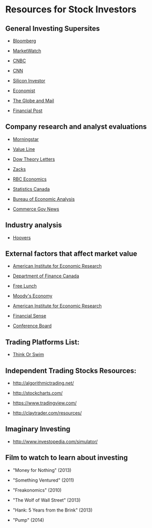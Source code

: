 # Resources for Stock Investors

## General Investing Supersites

* [Bloomberg](http://www.bloomberg.com/)

* [MarketWatch](http://www.marketwatch.com/)

* [CNBC](http://www.cnbc.com/)  

* [CNN](http://money.cnn.com/)

* [Silicon Investor](http://www.siliconinvestor.com/)

* [Economist](http://www.economist.com/)  

* [The Globe and Mail](http://www.theglobeandmail.com/globe-investor/)  

* [Financial Post](http://www.financialpost.com/index.html)  

## Company research and analyst evaluations

* [Morningstar](http://www2.morningstar.ca/homepage/h_ca.aspx?culture=en-CA)

* [Value Line](http://www.valueline.com/)  

* [Dow Theory Letters](http://dowtheoryletters.com/Default.aspx)

* [Zacks](http://www.zacks.com/)

* [RBC Economics](http://www.rbc.com/economics/index.html)

* [Statistics Canada](http://www5.statcan.gc.ca/subject-sujet/theme-theme.action?pid=3764&lang=eng&more=0&MM)

* [Bureau of Economic Analysis](http://www.bea.gov/index.htm)

* [Commerce Gov News](https://www.commerce.gov/news)


## Industry analysis

* [Hoovers](http://www.hoovers.com/)

## External factors that affect market value

* [American Institute for Economic Research](https://www.aier.org/)

* [Department of Finance Canada](http://fin.gc.ca/fin-eng.asp)

* [Free Lunch](https://www.economy.com/freelunch/default.asp)

* [Moody's Economy](https://www.economy.com/)

* [American Institute for Economic Research](https://www.aier.org/)

* [Financial Sense](http://www.financialsense.com/)

* [Conference Board](https://www.conference-board.org/)


## Trading Platforms List:

* [Think Or Swim](https://www.thinkorswim.com/t/trading.html)

## Independent Trading Stocks Resources:

* http://algorithmictrading.net/

* http://stockcharts.com/

* https://www.tradingview.com/

* http://claytrader.com/resources/

## Imaginary Investing

* http://www.investopedia.com/simulator/

## Film to watch to learn about investing

*  "Money for Nothing" (2013)

* "Something Ventured" (2011)

* "Freakonomics" (2010)

* "The Wolf of Wall Street" (2013)

* "Hank: 5 Years from the Brink" (2013)

* "Pump" (2014)
